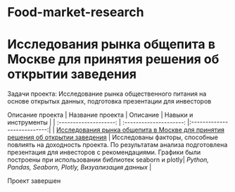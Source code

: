 # Food-market-research


# Исследования рынка общепита в Москве для принятия решения об открытии заведения
 
Задачи проекта: 
Исследование рынка общественного питания на основе открытых данных, подготовка презентации для инвесторов

 Описание проекта
| Название проекта | Описание | Навыки и инструменты  |
| :--------------------: | :---------------------: |:---------------------------:|
| [Исследования рынка общепита в Москве для принятия решения об открытии заведения](https://github.com/ekaterina-zakharova/Food-market-research/blob/main/%D0%98%D1%81%D1%81%D0%BB%D0%B5%D0%B4%D0%BE%D0%B2%D0%B0%D0%BD%D0%B8%D1%8F%20%D1%80%D1%8B%D0%BD%D0%BA%D0%B0%20%D0%BE%D0%B1%D1%89%D0%B5%D0%BF%D0%B8%D1%82%D0%B0%20%D0%B2%20%D0%9C%D0%BE%D1%81%D0%BA%D0%B2%D0%B5%20%D0%B4%D0%BB%D1%8F%20%D0%BF%D1%80%D0%B8%D0%BD%D1%8F%D1%82%D0%B8%D1%8F%20%D1%80%D0%B5%D1%88%D0%B5%D0%BD%D0%B8%D1%8F%20%D0%BE%D0%B1%20%D0%BE%D1%82%D0%BA%D1%80%D1%8B%D1%82%D0%B8%D0%B8%20%D0%B7%D0%B0%D0%B2%D0%B5%D0%B4%D0%B5%D0%BD%D0%B8%D1%8F.ipynb) | Исследованы факторы, способные повлиять на доходность проекта. По результатам анализа подготовлена презентация для инвесторов с рекомендациями. Графики были построены при использовании библиотек seaborn и plotly| *Python, Pandas, Seaborn, Plotly, Визуализация данных* |

Проект завершен
